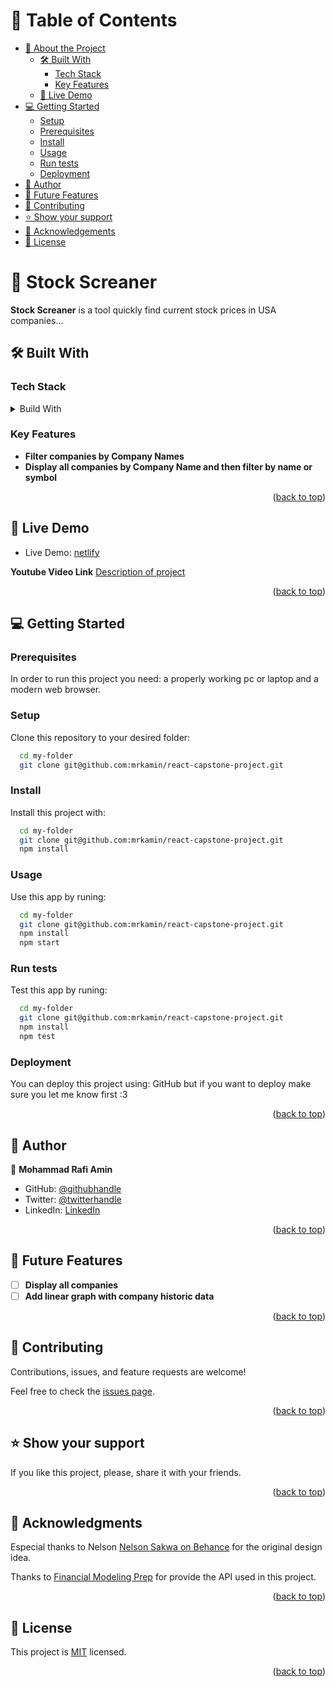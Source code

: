 <a name="readme-top"></a>

# 📗 Table of Contents

- [📖 About the Project](#about-project)
  - [🛠 Built With](#built-with)
    - [Tech Stack](#tech-stack)
    - [Key Features](#key-features)
  - [🚀 Live Demo](#live-demo)
- [💻 Getting Started](#getting-started)
  - [Setup](#setup)
  - [Prerequisites](#prerequisites)
  - [Install](#install)
  - [Usage](#usage)
  - [Run tests](#run-tests)
  - [Deployment](#deployment)
- [👥 Author](#author)
- [🔭 Future Features](#future-features)
- [🤝 Contributing](#contributing)
- [⭐️ Show your support](#support)
- [🙏 Acknowledgements](#acknowledgements)
- [📝 License](#license)

# 📖 Stock Screaner <a name="about-project"></a>

**Stock Screaner** is a tool quickly find current stock prices in USA companies...

## 🛠 Built With <a name="built-with"></a>

### Tech Stack <a name="tech-stack"></a>

<details>
  <summary>Build With</summary>
  <ul>
    <li><a href="https://html.com/">HTML</a></li>
    <li><a href="https://developer.mozilla.org/en-US/docs/Web/CSS">CSS</a></li>
    <li><a href="https://www.javascript.com/">JavaScript</a></li>
    <li><a href="https://reactjs.org/">React.js</a></li>
    <li><a href="https://redux-toolkit.js.org/">Redux toolkit</a></li>
    <li><a href="https://site.financialmodelingprep.com/developer/docs/">Financial Modeling Prep API</a></li>
  </ul>
</details>

### Key Features <a name="key-features"></a>

- **Filter companies by Company Names**
- **Display all companies by Company Name and then filter by name or symbol**

<p align="right">(<a href="#readme-top">back to top</a>)</p>

## 🚀 Live Demo <a name="live-demo"></a>

 - Live Demo: [netlify](https://superb-puppy-322d9f.netlify.app/)

 **Youtube Video Link**
[Description of project](https://youtu.be/R76q6NwiZUg)

<p align="right">(<a href="#readme-top">back to top</a>)</p>


## 💻 Getting Started <a name="getting-started"></a>

### Prerequisites

In order to run this project you need: a properly working pc or laptop and a modern web browser.

### Setup

Clone this repository to your desired folder:

```sh
  cd my-folder
  git clone git@github.com:mrkamin/react-capstone-project.git
```

### Install

Install this project with:

```sh
  cd my-folder
  git clone git@github.com:mrkamin/react-capstone-project.git
  npm install
```

### Usage

Use this app by runing:

```sh
  cd my-folder
  git clone git@github.com:mrkamin/react-capstone-project.git
  npm install
  npm start
```

### Run tests

Test this app by runing:

```sh
  cd my-folder
  git clone git@github.com:mrkamin/react-capstone-project.git
  npm install
  npm test
```

### Deployment

You can deploy this project using: GitHub but if you want to deploy make sure you let me know first :3

<p align="right">(<a href="#readme-top">back to top</a>)</p>

## 👥 Author <a name="author"></a>

👤 **Mohammad Rafi Amin**

- GitHub: [@githubhandle](https://github.com/mrkamin)
- Twitter: [@twitterhandle](https://twitter.com/Mohamma63974237)
- LinkedIn: [LinkedIn](https://www.linkedin.com/in/mohammad-rafi-amin-63b4319b/)

<p align="right">(<a href="#readme-top">back to top</a>)</p>

## 🔭 Future Features <a name="future-features"></a>

- [ ] **Display all companies**
- [ ] **Add linear graph with company historic data**

<p align="right">(<a href="#readme-top">back to top</a>)</p>

## 🤝 Contributing <a name="contributing"></a>

Contributions, issues, and feature requests are welcome!

Feel free to check the [issues page](https://github.com/mrkamin/Metrics-webapp/issues).

<p align="right">(<a href="#readme-top">back to top</a>)</p>

## ⭐️ Show your support <a name="support"></a>

If you like this project, please, share it with your friends.

<p align="right">(<a href="#readme-top">back to top</a>)</p>

## 🙏 Acknowledgments <a name="acknowledgements"></a>

Especial thanks to Nelson [Nelson Sakwa on Behance](https://www.behance.net/sakwadesignstudio) for the original design idea.

Thanks to [Financial Modeling Prep](https://site.financialmodelingprep.com/) for provide the API used in this project.

<p align="right">(<a href="#readme-top">back to top</a>)</p>

## 📝 License <a name="license"></a>

This project is [MIT](https://github.com/mrkamin/Metrics-webapp/blob/Dev/LICENSE) licensed.

<p align="right">(<a href="#readme-top">back to top</a>)</p>
